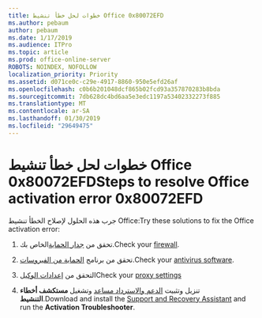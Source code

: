 ```yaml
---
title: خطوات لحل خطأ تنشيط Office 0x80072EFD
ms.author: pebaum
author: pebaum
ms.date: 1/17/2019
ms.audience: ITPro
ms.topic: article
ms.prod: office-online-server
ROBOTS: NOINDEX, NOFOLLOW
localization_priority: Priority
ms.assetid: d071ce0c-c29e-4917-8860-950e5efd26af
ms.openlocfilehash: c0b6b201048dcf865b02fcd93a357870283b8bda
ms.sourcegitcommit: 7db628dc4bd6aa5e3edc1197a53402332273f885
ms.translationtype: MT
ms.contentlocale: ar-SA
ms.lasthandoff: 01/30/2019
ms.locfileid: "29649475"
---
```

# <a name="steps-to-resolve-office-activation-error-0x80072efd"></a><span data-ttu-id="58625-102">خطوات لحل خطأ تنشيط Office 0x80072EFD</span><span class="sxs-lookup"><span data-stu-id="58625-102">Steps to resolve Office activation error 0x80072EFD</span></span>


<span data-ttu-id="58625-103">جرب هذه الحلول لإصلاح الخطأ تنشيط Office:</span><span class="sxs-lookup"><span data-stu-id="58625-103">Try these solutions to fix the Office activation error:</span></span>
  
1. <span data-ttu-id="58625-104">تحقق من [جدار الحماية](https://support.office.com/article/0d23d3c0-c19c-4b2f-9845-5344fedc4380#BKMK_CheckFirewall)الخاص بك.</span><span class="sxs-lookup"><span data-stu-id="58625-104">Check your [firewall](https://support.office.com/article/0d23d3c0-c19c-4b2f-9845-5344fedc4380#BKMK_CheckFirewall).</span></span>
    
2. <span data-ttu-id="58625-105">تحقق من برنامج [الحماية من الفيروسات](https://support.office.com/article/0d23d3c0-c19c-4b2f-9845-5344fedc4380#BKMK_CheckAV).</span><span class="sxs-lookup"><span data-stu-id="58625-105">Check your [antivirus software](https://support.office.com/article/0d23d3c0-c19c-4b2f-9845-5344fedc4380#BKMK_CheckAV).</span></span>
    
3. <span data-ttu-id="58625-106">التحقق من [إعدادات الوكيل](https://support.office.com/article/0d23d3c0-c19c-4b2f-9845-5344fedc4380#BKMK_CheckProxy)</span><span class="sxs-lookup"><span data-stu-id="58625-106">Check your [proxy settings](https://support.office.com/article/0d23d3c0-c19c-4b2f-9845-5344fedc4380#BKMK_CheckProxy)</span></span>
    
4. <span data-ttu-id="58625-107">تنزيل وتثبيت [الدعم والاسترداد مساعد](https://aka.ms/SARA-OfficeActivation-Alchemy) وتشغيل **مستكشف أخطاء التنشيط**.</span><span class="sxs-lookup"><span data-stu-id="58625-107">Download and install the [Support and Recovery Assistant](https://aka.ms/SARA-OfficeActivation-Alchemy) and run the **Activation Troubleshooter**.</span></span>
    

